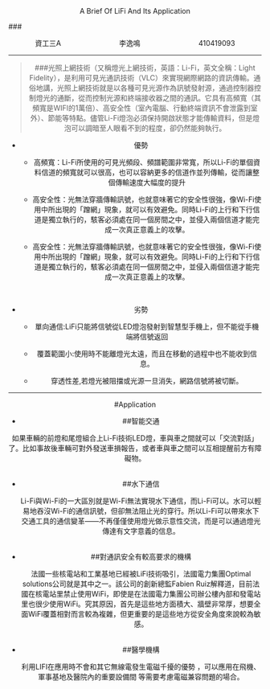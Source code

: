 <center> A Brief Of LiFi And Its Application</center>

###<center>資工三A   &emsp;&emsp;&emsp;&emsp;&emsp;&emsp;&emsp;&emsp;李逸鳴 &emsp;&emsp;&emsp;&emsp;&emsp;&emsp;&emsp;&emsp;410419093

***


>###光照上網技術（又稱燈光上網技術，英語：Li-Fi，英文全稱：Light Fidelity），是利用可見光通訊技術（VLC）來實現網際網路的資訊傳輸。通俗地講，光照上網技術就是以各種可見光源作為訊號發射源，通過控制器控制燈光的通斷，從而控制光源和終端接收器之間的通訊。它具有高頻寬（其頻寬是WIFI的1萬倍）、高安全性（室內電腦、行動終端資訊不會泄露到室外）、節能等特點。儘管Li-Fi燈泡必須保持開啟狀態才能傳輸資料，但是燈泡可以調暗至人眼看不到的程度，卻仍然能夠執行。

* 優勢
	- 高頻寬：Li-Fi所使用的可見光頻段、頻譜範圍非常寬，所以Li-Fi的單個資料信道的頻寬就可以很高，也可以容納更多的信道作並列傳輸，從而讓整個傳輸速度大幅度的提升

	- 高安全性：光無法穿牆傳輸訊號，也就意味著它的安全性很強，像Wi-Fi使用中所出現的「蹭網」現象，就可以有效避免。同時Li-Fi的上行和下行信道是獨立執行的，駭客必須處在同一個房間之中，並侵入兩個信道才能完成一次真正意義上的攻擊。
	- 高安全性：光無法穿牆傳輸訊號，也就意味著它的安全性很強，像Wi-Fi使用中所出現的「蹭網」現象，就可以有效避免。同時Li-Fi的上行和下行信道是獨立執行的，駭客必須處在同一個房間之中，並侵入兩個信道才能完成一次真正意義上的攻擊。



<br>

* 劣勢
	
	- 單向通信:LiFi只能將信號從LED燈泡發射到智慧型手機上，但不能從手機端將信號返回

	- 覆蓋範圍小:使用時不能離燈光太遠，而且在移動的過程中也不能收到信息。

	- 穿透性差,若燈光被阻擋或光源一旦消失，網路信號將被切斷。

***

#Application

* ##智能交通

 如果車輛的前燈和尾燈組合上Li-Fi技術LED燈，車與車之間就可以「交流對話」了。比如事故後車輛可對外發送車損報告，或者車與車之間可以互相提醒前方有障礙物。
   <br>
    <br>
 
 
 
* ##水下通信 

  Li-Fi與Wi-Fi的一大區別就是Wi-Fi無法實現水下通信，而Li-Fi可以。水可以輕易地吞沒Wi-Fi的通信訊號，但卻無法阻止光的穿行。所以Li-Fi可以帶來水下交通工具的通信變革——不再僅僅使用燈光做示意性交流，而是可以通過燈光傳達有文字意義的信息。
  <br>
    <br>
     


* ##對通訊安全有較高要求的機構


  法國一些核電站和工業基地已經被LiFi技術吸引，法國電力集團Optimal solutions公司就是其中之一。該公司的創新總監Fabien Ruiz解釋道，目前法國在核電站里禁止使用WiFi，即使是在法國電力集團公司辦公樓內部和發電站里也很少使用WiFi。究其原因，首先是這些地方面積大、牆壁非常厚，想要全面WiFi覆蓋相對而言較為複雜，但更重要的是這些地方從安全角度來說較為敏感。
    <br>
    <br>
    
    
* ##醫學機構

  利用LIFI在應用時不會和其它無線電發生電磁千擾的優勢 ，可以應用在飛機、軍事基地及醫院內的重要設備間 等需要考慮電磁兼容問題的場合。
 
    <br>
    <br>


